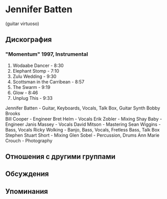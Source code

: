 # Jennifer Batten

(guitar virtuoso)

## Дискография

### "Momentum" 1997, Instrumental

  1.   Wodaabe Dancer - 8:30 
  2.   Elephant Stomp - 7:10 
  3.   Zulu Wedding - 9:30 
  4.   Scottsman in the Carribean - 8:57 
  5.   The Swarm - 9:19 
  6.   Glow - 8:46 
  7.   Unplug This - 9:33 



Jennifer Batten  -  Guitar, Keyboards, Vocals, Talk Box, Guitar Synth 
Bobby Brooks     
Bill Cooper  -  Engineer 
Bret Helm  -  Vocals 
Erik Zobler  -  Mixing 
Shay Baby  -  Engineer 
Janis Massey  -  Vocals 
David Mitson  -  Mastering 
Sean Wiggins  -  Bass, Vocals 
Ricky Wolking  -  Banjo, Bass, Vocals, Fretless Bass, Talk Box 
Stephen Stuart Short  -  Mixing 
Glen Sobel  -  Percussion, Drums 
Ann Marie Crouch  -  Photography 



## Отношения с другими группами


## Обсуждения


## Упоминания

